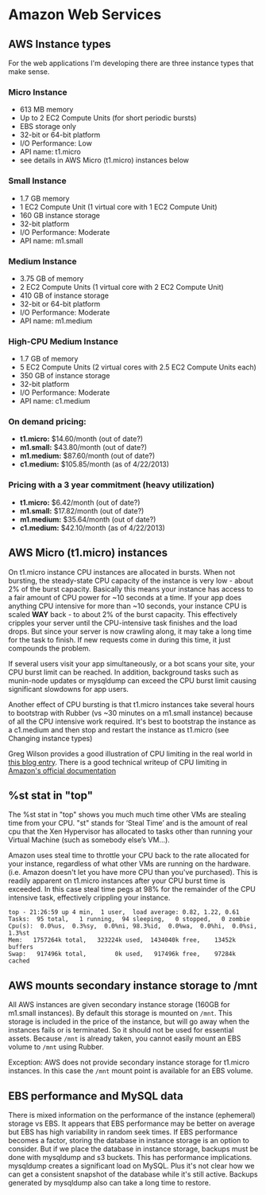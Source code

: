 # Amazon Web Services

## AWS Instance types

For the web applications I'm developing there are three instance types that make sense.

### Micro Instance

* 613 MB memory
* Up to 2 EC2 Compute Units (for short periodic bursts)
* EBS storage only
* 32-bit or 64-bit platform
* I/O Performance: Low
* API name: t1.micro
* see details in AWS Micro (t1.micro) instances below

### Small Instance

* 1.7 GB memory
* 1 EC2 Compute Unit (1 virtual core with 1 EC2 Compute Unit)
* 160 GB instance storage
* 32-bit platform
* I/O Performance: Moderate
* API name: m1.small

### Medium Instance

* 3.75 GB of memory
* 2 EC2 Compute Units (1 virtual core with 2 EC2 Compute Unit)
* 410 GB of instance storage
* 32-bit or 64-bit platform
* I/O Performance: Moderate
* API name: m1.medium

### High-CPU Medium Instance

* 1.7 GB of memory
* 5 EC2 Compute Units (2 virtual cores with 2.5 EC2 Compute Units each)
* 350 GB of instance storage
* 32-bit platform
* I/O Performance: Moderate
* API name: c1.medium

### On demand pricing:

* **t1.micro:** $14.60/month    (out of date?)
* **m1.small:** $43.80/month    (out of date?)
* **m1.medium:** $87.60/month   (out of date?)
* **c1.medium:** $105.85/month  (as of 4/22/2013)

### Pricing with a 3 year commitment (heavy utilization)

* **t1.micro:** $6.42/month   (out of date?)
* **m1.small:** $17.82/month  (out of date?)
* **m1.medium:** $35.64/month (out of date?)
* **c1.medium:** $42.10/month (as of 4/22/2013)

## AWS Micro (t1.micro) instances

On t1.micro instance CPU instances are allocated in bursts. When not bursting, the steady-state CPU
capacity of the instance is very low - about 2% of the burst capacity. Basically this means your instance
has access to a fair amount of CPU power for ~10 seconds at a time. If your app does anything CPU
intensive for more than ~10 seconds, your instance CPU is scaled **WAY** back - to about 2% of the
burst capacity. This effectively cripples your server until the CPU-intensive task finishes and the
load drops. But since your server is now crawling along, it may take a long time for the task to finish.
If new requests come in during this time, it just compounds the problem.

If several users visit your app simultaneously, or a bot scans your site, your CPU burst limit can be
reached. In addition, background tasks such as munin-node updates or mysqldump can exceed the CPU burst
limit causing significant slowdowns for app users.

Another effect of CPU bursting is that t1.micro instances take several hours to bootstrap with Rubber (vs
~30 minutes on a m1.small instance) because of all the CPU intensive work required. It's best to bootstrap
the instance as a c1.medium and then stop and restart the instance as t1.micro (see Changing instance types)

Greg Wilson provides a good illustration of CPU limiting in the real world in [this blog entry](http://gregsramblings.com/2011/02/07/amazon-ec2-micro-instance-cpu-steal/).
There is a good technical writeup of CPU limiting in [Amazon's official documentation](http://docs.amazonwebservices.com/AWSEC2/latest/UserGuide/index.html?concepts_micro_instances.html)

## %st stat in "top"

The %st stat in "top" shows you much much time other VMs are stealing time from your CPU. "st" stands for
‘Steal Time’ and is the amount of real cpu that the Xen Hypervisor has allocated to tasks other than
running your Virtual Machine (such as somebody else’s VM...).

Amazon uses steal time to throttle your CPU back to the rate allocated for your instance, regardless
of what other VMs are running on the hardware. (i.e. Amazon doesn't let you have more CPU than you've
purchased). This is readily apparent on t1.micro instances after your CPU burst time is exceeded. In this
case steal time pegs at 98% for the remainder of the CPU intensive task, effectively crippling your instance.

    top - 21:26:59 up 4 min,  1 user,  load average: 0.82, 1.22, 0.61
    Tasks:  95 total,   1 running,  94 sleeping,   0 stopped,   0 zombie
    Cpu(s):  0.0%us,  0.3%sy,  0.0%ni, 98.3%id,  0.0%wa,  0.0%hi,  0.0%si,  1.3%st
    Mem:   1757264k total,   323224k used,  1434040k free,    13452k buffers
    Swap:   917496k total,        0k used,   917496k free,    97284k cached

## AWS mounts secondary instance storage to /mnt

All AWS instances are given secondary instance storage (160GB for m1.small instances). By default this
storage is mounted on `/mnt`. This storage is included in the price of the instance, but will go away
when the instances fails or is terminated. So it should not be used for essential assets. Because `/mnt`
is already taken, you cannot easily mount an EBS volume to `/mnt` using Rubber.

Exception: AWS does not provide secondary instance storage for t1.micro instances. In this case the `/mnt`
mount point is available for an EBS volume.

## EBS performance and MySQL data

There is mixed information on the performance of the instance (ephemeral) storage vs EBS. It appears that
EBS performance may be better on average but EBS has high variability in random seek times. If EBS
performance becomes a factor, storing the database in instance storage is an option to consider. But if
we place the database in instance storage, backups must be done with mysqldump and s3 buckets. This has
performance implications. mysqldump creates a significant load on MySQL. Plus it's not clear how we
can get a consistent snapshot of the database while it's still active. Backups generated by mysqldump
also can take a long time to restore.
